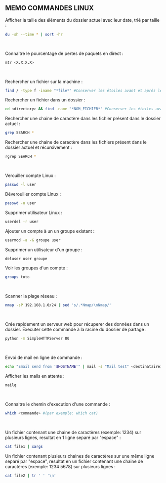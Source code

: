 ## MEMO COMMANDES LINUX


Afficher la taille des éléments du dossier actuel avec leur date, trié par taille :
```bash
du -sh --time * | sort -hr
```
<br/>

Connaitre le pourcentage de pertes de paquets en direct :
```bash
mtr <X.X.X.X>
```
<br/>

Rechercher un fichier sur la machine : 
```bash
find / -type f -iname "*file*" #Conserver les étoiles avant et après le nom du fichier
```
Rechercher un fichier dans un dossier :
```bash
cd <directory> && find -name "*NOM_FICHIER*" #Conserver les étoiles avant et après le nom du fichier
```
Rechercher une chaine de caractère dans les fichier présent dans le dossier actuel :
```bash
grep SEARCH *
```
Rechercher une chaine de caractère dans les fichiers présent dans le dossier actuel et récursivement :
```bash
rgrep SEARCH *
```
<br/>

Verouiller compte Linux : 
```bash
passwd -l user
```
Déverouiller compte Linux :
```bash
passwd -u user
```
Supprimer utilisateur Linux :
```bash
userdel -r user
```
Ajouter un compte à un un groupe existant :
```bash
usermod -a -G groupe user
```
Supprimer un utilisateur d'un groupe : 
```bash
deluser user groupe
```
Voir les groupes d'un compte :
```bash
groups toto
```
<br/>

Scanner la plage réseau : 
```bash
nmap -sP 192.168.1.0/24 | sed 's/.*Nmap/\nNmap/'
```
<br/>

Crée rapidement un serveur web pour récuperer des données dans un dossier.
Executer cette commande à la racine du dossier de partage :
```bash
python -m SimpleHTTPServer 80
```
<br/>

Envoi de mail en ligne de commande :
```bash
echo "Email send from '$HOSTNAME'" | mail -s "Mail test" <destinataire>@domain.com
```
Afficher les mails en attente : 
```bash
mailq
```
<br/>

Connaitre le chemin d'execution d'une commande :
```bash
which <commande> #(par exemple: which cat)
```
<br/>

Un fichier contenant une chaine de caractères (exemple: 1234) sur plusieurs lignes, resultat en 1 ligne separé par "espace" :
```bash
cat file1 | xargs
```
Un fichier contenant plusieurs chaines de caractères sur une même ligne separé par "espace", resultat en un fichier contenant une chaine de caractères (exemple: 1234 5678) sur plusieurs lignes :
```bash
cat file2 | tr ' ' '\n'
```

